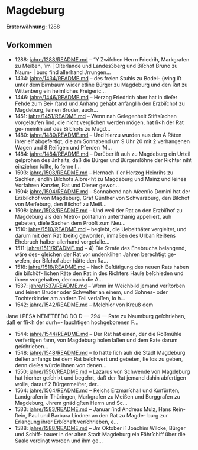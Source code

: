 # Magdeburg

**Ersterwähnung:** 1288

## Vorkommen
- 1288: [jahre/1288/README.md](../jahre/1288/README.md) – “Y Zwiſchen Herrn Friedrih, Markgrafen zu Meißen, ‘im
| Oſterlande und Landes3berg und Biſchof Bruno zu Naum-
| burg find allerhand Jrrungen...
- 1434: [jahre/1434/README.md](../jahre/1434/README.md) – des freien Stuhls zu Bodel-
{wing iſt unter dem Birnbaum wider etlihe Bürger zu
Magdeburg und den Rat zu Wittenberg ein heimliches
Freigeric...
- 1446: [jahre/1446/README.md](../jahre/1446/README.md) – Herzog Friedrich aber hat in dieſer Fehde zum Bei-
ſtand und Anhang gehabt anfänglih den Erzbiſchof zu
Magdeburg, ſeinen Bruder, auch...
- 1451: [jahre/1451/README.md](../jahre/1451/README.md) – Wenn nah Gelegenheit Stiftsſachen vorgelaufen ſind,
die nicht verglichen werden mögen, hat ſi<h der Rat ge-
meinlih auf des Biſchofs zu Magd...
- 1480: [jahre/1480/README.md](../jahre/1480/README.md) – Und hierzu wurden aus den
À Räten ihrer elf abgefertigt, die am Sonnabend um 9 Uhr
20 mit 2 verhangenen Wagen und 8 Reiſigen und Pferden
‘M...
- 1484: [jahre/1484/README.md](../jahre/1484/README.md) – Darüber iſt auh zu
Magdeburg ein Urteil geſprohen des Jnhalts, daß die
Bürger und Bürgersſöhne der Richter niht einziehen
ſollte, ſo ferne ſ...
- 1503: [jahre/1503/README.md](../jahre/1503/README.md) – Hernach iſ er Herzog Heinrihs zu Sachſen,
endlih Biſchofs Albre<ht zu Magdeburg und Mainz und
ſeines Vorfahren Kanzler, Rat und Diener gewor...
- 1504: [jahre/1504/README.md](../jahre/1504/README.md) – Sonnabend nah Aſcenſio Domini hat der Erzbiſchof
von Magdeburg, Graf Günther von Schwarzburg, den
Biſchof von Merſeburg, den Biſchof zu Meiß...
- 1508: [jahre/1508/README.md](../jahre/1508/README.md) – Und weil der
Rat an den Erzbiſhof zu Magdeburg als den Metro-
politanum unterthänig appelliert, auh gebeten, dieſe Sachen
dem Probſt zum Neu...
- 1510: [jahre/1510/README.md](../jahre/1510/README.md) – begiebt, die Uebelthäter vergleitet, und
darum mit dem Rat ſtreitig geworden, inmaßen des Urban
Reißens Ehebruch halber allerhand vorgefalle...
- 1511: [jahre/1511/README.md](../jahre/1511/README.md) – 4) Die Strafe des Ehebruchs belangend, wäre des-
gleichen der Rat vor undenklihen Jahren berechtigt ge-
weſen, der Biſchof aber hätte den Ra...
- 1518: [jahre/1518/README.md](../jahre/1518/README.md) – Nach Beſtätigung des neuen Rats haben die biſchöf-
lichen Räte den Rat in des Richters Hauſe beſchieden und
ihnen vorgehalten, demnach die A...
- 1537: [jahre/1537/README.md](../jahre/1537/README.md) – Wenn im Weichbild jemand verſtorben und ſeinen
Bruder oder Schweſter an einem, und Sohnes- oder
Tochterkinder am andern Teil verlaſſen, ſo h...
- 1542: [jahre/1542/README.md](../jahre/1542/README.md) – Melchior von Kreuß dem


Jane i PESA NENETEEDC DO D
— 294 —
Rate zu Naumburg geſchrieben, daß er fſi<h der durh=-
lauchtigen hochgeborenen F...
- 1544: [jahre/1544/README.md](../jahre/1544/README.md) – Der Rat hat einen, der die Roßmühle verfertigen
fann, von Magdeburg holen laſſen und dem Rate darum
geſchrieben...
- 1548: [jahre/1548/README.md](../jahre/1548/README.md) – ſo hätte ſich auh die Stadt Magdeburg deſſen anfangs
bei dem Rat beſchwert und gebeten, ſie los zu geben,
denn dieſes würde ihnen von denen...
- 1550: [jahre/1550/README.md](../jahre/1550/README.md) – Lazarus von Schwende von Magdeburg hat hierher
geſchi>t und begehrt, daß der Rat jemand dahin abfertigen
wolle, darauf 2 Bürgermeiſter, der...
- 1564: [jahre/1564/README.md](../jahre/1564/README.md) – Reichs
Erzmarſchall und Kurfürſten, Landgrafen in Thüringen,
Markgrafen zu Meißen und Burggrafen zu Magdeburg,
Jhrem gnädigſten Herrn und Sc...
- 1583: [jahre/1583/README.md](../jahre/1583/README.md) – Januar ſind Andreas Mulz, Hans Rein-
ſtein, Paul und Barbara Lindner an den Rat zu Magde-
burg zur Erlangung ihrer Erbſchaft verſchrieben, e...
- 1588: [jahre/1588/README.md](../jahre/1588/README.md) – Jm Oktober iſ Joachim Wilcke, Bürger und Schiff-
bauer in der alten Stadt Magdeburg ein Fährſchiff über
die Saale verdingt worden und ihm ge...
